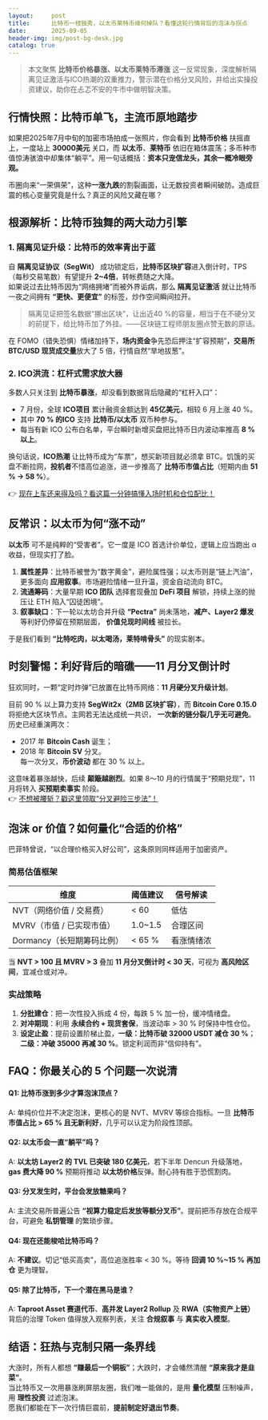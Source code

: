 ```yaml
---
layout:     post
title:      比特币一枝独秀，以太币莱特币缘何掉队？看懂这轮行情背后的泡沫与拐点
date:       2025-09-05
header-img: img/post-bg-desk.jpg
catalog: true
---
```


> 本文聚焦 **比特币价格暴涨、以太币莱特币滞涨** 这一反常现象，深度解析隔离见证激活与ICO热潮的双重推力，警示潜在价格分叉风险，并给出实操投资建议，助你在忐忑不安的牛市中做明智决策。

## 行情快照：比特币单飞，主流币原地踏步
如果把2025年7月中旬的加密市场拍成一张照片，你会看到 **比特币价格** 扶摇直上，一度站上 **30000美元** 关口，而 **以太币**、**莱特币** 依旧在箱体震荡；多币种市值惊涛骇浪中却集体“躺平”。用一句话概括：**资本只宠信龙头，其余一概冷眼旁观。**

币圈向来“一荣俱荣”，这种**一涨九跌**的割裂画面，让无数投资者瞬间破防。造成巨震的核心变量究竟是什么？真正的风险又藏在哪？

## 根源解析：比特币独舞的两大动力引擎

### 1. 隔离见证升级：比特币的效率青出于蓝
自 **隔离见证协议（SegWit）** 成功锁定后，**比特币区块扩容**进入倒计时，TPS（每秒交易笔数）有望提升 **2~4倍**，转帐费随之大降。  
如果说过去比特币因为“网络拥堵”而被外界诟病，那么 **隔离见证激活** 就让比特币一夜之间拥有 **“更快、更便宜”** 的标签，炒作空间瞬间拉开。

> 隔离见证把签名数据“挪出区块”，让出近40 %的容量，相当于在不硬分叉的前提下，给比特币加了外挂。——区块链工程师朋友圈点赞无数的原话。

在 FOMO（错失恐惧）情绪加持下，**场内资金**争先恐后押注“扩容预期”，**交易所BTC/USD 现货成交量**放大了 5 倍，行情自然“旱地拔葱”。

### 2. ICO洪流：杠杆式需求放大器
多数人只关注到 **比特币暴涨**，却没看到数据背后隐藏的“杠杆入口”：

- 7 月份，全球 **ICO项目** 累计融资金额达到 **45亿美元**，相较 6 月上涨 40 %。  
- 其中 **70 % 的ICO** 支持 **比特币/以太币** 双币种参与。  
- 每当有新 ICO 公布白名单，平台瞬时新增买盘把比特币日内波动率推高 **8 % 以上**。

换句话说，**ICO热潮** 让比特币成为“车票”，想买新项目就必须拿 BTC。饥饿的买盘不断拉网，**投机者**不惜高位追涨，进一步推高了 **比特币市值占比**（短期内由 **51 % → 58 %**）。

👉 [现在上车还来得及吗？看这篇一分钟搞懂入场时机和仓位配比！](https://okxdog.com/)

## 反常识：以太币为何“涨不动”

**以太币** 可不是纯粹的“受害者”。它一度是 ICO 首选计价单位，逻辑上应当跑出 α 收益，但现实打了脸。

1. **属性差异**：比特币被誉为“数字黄金”，避险属性强；以太币则是“链上汽油”，更多面向 **应用叙事**。市场避险情绪一旦升温，资金自动流向 BTC。  
2. **流通筹码**：大量早期 **ICO 团队** 选择套现叠加 **DeFi 项目** 解锁，持续上涨的抛压让 ETH 陷入“囚徒困境”。  
3. **叙事缺口**：下一轮以太坊合并升级 **“Pectra”** 尚未落地，**减产、Layer2 爆发** 等利好仍停留在预期层面， **价值兑现时间线** 被拉长。

于是我们看到 **“比特吃肉，以太喝汤，莱特啃骨头”** 的现实剧本。

## 时刻警惕：利好背后的暗礁——11 月分叉倒计时
狂欢同时，一颗“定时炸弹”已放置在比特币网络：**11 月硬分叉升级计划**。

目前 90 % 以上算力支持 **SegWit2x（2MB 区块扩容）**，而 **Bitcoin Core 0.15.0** 将拒绝大区块节点。主网若无法达成统一共识， **一次新的链分裂几乎无可避免**。历史已经重演两次：  
- 2017 年 **Bitcoin Cash** 诞生；  
- 2018 年 **Bitcoin SV** 分叉。  
每一次分叉，**币价波动** 都在 30 % 以上。

这意味着暴涨越快，后续 **颠簸越剧烈**。如果 8～10 月的行情属于“预期兑现”，11 月将转入 **买预期卖事实** 阶段。  
👉 [不想被腰斩？戳这里领取“分叉避险三步法”！](https://okxdog.com/)

## 泡沫 or 价值？如何量化“合适的价格”
巴菲特曾说，“以合理价格买入好公司”，这条原则同样适用于加密资产。

### 简易估值框架
| 维度 | 阈值建议 | 信号解读 |
|---|---|---|
| NVT（网络价值 / 交易费） | < 60 | 低估 |
| MVRV（市值 / 已实现市值） | 1.0~1.5 | 合理区间 |
| Dormancy（长短期筹码比例） | < 65 % | 看涨情绪浓 |

当 **NVT > 100 且 MVRV > 3** 叠加 **11 月分叉倒计时 < 30 天**，可视为 **高风险区间**，宜减仓或对冲。

### 实战策略
1. **分批建仓**：把一次性投入拆成 4 份，每跌 5 % 加一份，缓冲情绪盘。  
2. **对冲期现**：利用 **永续合约 + 现货套保**，当波动率 > 30 % 时保持中性仓位。  
3. **设定止盈**：提前设置阶梯止盈，**一级：比特币破 32000 USDT 减仓 30 %**；**二级：冲破 35000 再减 30 %**。锁定利润而非“信仰持有”。

## FAQ：你最关心的 5 个问题一次说清

#### Q1: 比特币涨到多少才算泡沫顶点？
A: 单纯价位并不决定泡沫，更核心的是 NVT、MVRV 等综合指标。一旦 **比特币市值占比 > 65 % 且无新利好**，几乎可以认定为阶段性顶部。

#### Q2: 以太币会一直“躺平”吗？
A: **以太坊 Layer2 的 TVL 已突破 180 亿美元**，若下半年 Dencun 升级落地， **gas 费大降 90 %** 预期将推动 **以太坊价格**反弹。耐心持有胜于恐慌割肉。

#### Q3: 分叉发生时，平台会发放糖果吗？
A: 主流交易所普遍公告 **“视算力稳定后发放等额分叉币”**。提前把币存放在合规平台，可避免 **私钥管理** 的繁琐步骤。

#### Q4: 现在还能梭哈比特币吗？
A: **不建议**。切记“低买高卖”，高位追涨胜率 < 30 %。等待 **回调 10 %~15 % 再加仓** 更为理智。

#### Q5: 除了比特币，下一个潜在黑马是谁？
A: **Taproot Asset 赛道代币**、**高并发 Layer2 Rollup** 及 **RWA（实物资产上链）** 背后的治理 Token 值得放入观察列表，关注 **合规叙事** 与 **真实收入模型**。

## 结语：狂热与克制只隔一条界线
大涨时，所有人都想 **“赚最后一个铜板”**；大跌时，才会幡然清醒 **“原来我才是韭菜”**。  
当比特币又一次用暴涨刷屏朋友圈，我们唯一能做的，是用 **量化模型** 压制噪声，用 **理性投资** 过滤泡沫。  
愿我们都能在下一次行情巨震前，**提前制定好退出节奏**。